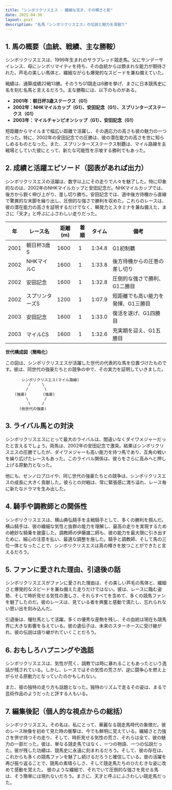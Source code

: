 ```yaml
---
title: "シンボリクリスエス - 繊細な天才、その輝きと影"
date: 2025-04-30
layout: post
description: "名馬『シンボリクリスエス』の伝説と魅力を深堀り"
---
```


## 1. 馬の概要（血統、戦績、主な勝鞍）

シンボリクリスエスは、1999年生まれのサラブレッド競走馬。父にサンデーサイレンス、母にシンボリマイティを持ち、その血統からは類まれな能力が期待された。芦毛の美しい馬体と、繊細ながらも爆発的なスピードを兼ね備えていた。

戦績は、通算成績22戦13勝。そのうちG1競走は6勝を挙げ、まさに日本競馬史に名を刻む名馬と言えるだろう。主な勝鞍には、以下のものがある。

* **2001年：朝日杯3歳ステークス（G1）**
* **2002年：NHKマイルカップ（G1）、安田記念（G1）、スプリンターズステークス（G1）**
* **2003年：マイルチャンピオンシップ（G1）、安田記念（G1）**

短距離からマイルまで幅広い距離で活躍し、その適応力の高さも彼の魅力の一つだった。特に、2002年の安田記念での圧勝は、彼の潜在能力の高さを世に知らしめるものとなった。また、スプリンターズステークス制覇は、マイル路線を主戦場としていた彼にとって、新たな可能性を示唆する勝利でもあった。


## 2. 成績と活躍エピソード（図表があれば出力）

シンボリクリスエスの活躍は、数字以上にその走りで人々を魅了した。特に印象的なのは、2002年のNHKマイルカップと安田記念だ。NHKマイルカップでは、後方から鋭く伸び上がり、差し切り勝ち。安田記念では、道中後方待機から直線で驚異的な末脚を繰り出し、圧倒的な強さで勝利を収めた。これらのレースは、彼の潜在能力の高さを証明するだけでなく、瞬発力とスタミナを兼ね備えた、まさに「天才」と呼ぶにふさわしい走りだった。

| 年 | レース名          | 距離(m) | 着順 | タイム           | 備考                                      |
|---|-----------------|--------|-----|-----------------|-------------------------------------------|
| 2001 | 朝日杯3歳S       | 1600   | 1   | 1:34.8          | G1初制覇                                  |
| 2002 | NHKマイルC      | 1600   | 1   | 1:33.8          | 後方待機からの圧巻の差し切り             |
| 2002 | 安田記念         | 1600   | 1   | 1:32.8          | 圧倒的な強さで勝利、G1二勝目             |
| 2002 | スプリンターズS | 1200   | 1   | 1:07.9          | 短距離でも高い能力を発揮、G1三勝目       |
| 2003 | 安田記念         | 1600   | 1   | 1:33.0          | 復活を遂げ、G1四勝目                     |
| 2003 | マイルCS        | 1600   | 1   | 1:32.6          | 充実期を迎え、G1五勝目                     |


**世代構成図（簡略化）**

この図は、シンボリクリスエスが活躍した世代の代表的な馬を位置づけたものです。彼は、同世代の強豪たちとの競争の中で、その実力を証明していきました。


```
       シンボリクリスエス(マイル路線)
          /     \
         /       \
    (強豪)       (強豪)
         \       /
          \     /
      (他世代の強豪)
```


## 3. ライバル馬との対決

シンボリクリスエスにとって最大のライバルは、間違いなくダイワメジャーだったと言えるでしょう。両馬は、2002年の安田記念で激突。結果はシンボリクリスエスの圧勝でしたが、ダイワメジャーも高い能力を持つ馬であり、互角の戦いを繰り広げたレースもあった。このライバル関係は、彼らをさらに高みへと押し上げる原動力となった。


他にも、ゼンノロブロイや、同じ世代の強豪たちとの競争は、シンボリクリスエスの成長に大きく貢献した。彼らとの対戦は、常に緊張感に満ち溢れ、レース毎に新たなドラマを生み出した。


## 4. 騎手や調教師との関係性

シンボリクリスエスは、横山典弘騎手を主戦騎手として、多くの勝利を掴んだ。横山騎手は、彼の繊細な気性と抜群の能力を理解し、最高の走りを実現するための絶妙な騎乗を披露した。調教師の伊藤雄二師も、彼の能力を最大限に引き出すために、細心の注意を払い、最適な調整を施した。騎手と調教師、そして馬の三位一体となったことで、シンボリクリスエスは真の輝きを放つことができたと言えるだろう。


## 5. ファンに愛された理由、引退後の話

シンボリクリスエスがファンに愛された理由は、その美しい芦毛の馬体と、繊細さと爆発的なスピードを兼ね備えた走りだけではない。彼は、レースに臨む姿勢、そして時折見せる気性の激しさ、それらすべてを含めて、多くの競馬ファンを魅了したのだ。彼のレースは、見ている者を興奮と感動で満たし、忘れられない思い出を刻み込んだ。

引退後は、種牡馬として活躍。多くの優秀な産駒を残し、その血統は現在も競馬界に大きな影響を与えている。彼の遺伝子は、未来のスターホースに受け継がれ、彼の伝説は語り継がれていくことだろう。


## 6. おもしろハプニングや逸話

シンボリクリスエスは、気性が荒く、調教では時に暴れることもあったという逸話が残されている。しかし、レースではその気性の荒さが、逆に闘争心を燃え上がらせる原動力となっていたのかもしれない。


また、彼の独特の走り方も話題となった。独特のリズムで走るその姿は、まるで芸術作品のようだったと評する人もいる。


## 7. 編集後記（個人的な視点からの総括）

シンボリクリスエス。その名は、私にとって、華麗なる競走馬時代の象徴だ。彼のレース映像を初めて見た時の衝撃は、今でも鮮明に覚えている。繊細さと力強さを併せ持つその走り、そして、時折見せる気性の荒さ、それらは全て、彼の魅力の一部だった。彼は、単なる競走馬ではなく、一つの物語、一つの伝説だった。彼が残した功績は、競馬史に永遠に刻まれるだろう。そして、彼の存在は、これからも多くの競馬ファンを魅了し続けるだろうと確信している。彼の活躍を再び振り返ることで、競馬の素晴らしさ、そして競走馬たちのひたむきな姿に改めて感動を覚えた。  彼のような繊細で、それでいて圧倒的な強さを見せる馬は、そう簡単には現れないだろう。まさに、天才と呼ぶにふさわしい競走馬だった。
